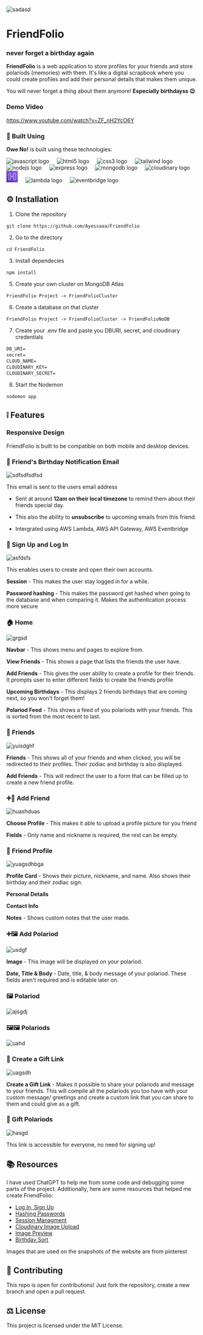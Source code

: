 ![sadasd](https://github.com/user-attachments/assets/fc88b134-41f6-4443-b2b3-93e666103b02)
# FriendFolio

### never forget a birthday again
**FriendFolio** is a web application to store profiles for your friends and store polariods (memories) with them. It's like a digital scrapbook where you could create profiles and add their personal details that makes them unique.

You will never forget a thing about them anymore! **Especially birthdayss 😉**

### Demo Video
https://www.youtube.com/watch?v=ZF_nH2YcO6Y

### 🔧 Built Using

**Owe No!** is built using these technologies:

<div align="left">
  <img src="https://cdn.jsdelivr.net/gh/devicons/devicon/icons/javascript/javascript-original.svg" height="30" alt="javascript logo"  />
  <img width="12" />
  <img src="https://cdn.jsdelivr.net/gh/devicons/devicon/icons/html5/html5-original.svg" height="30" alt="html5 logo"  />
  <img width="12" />
  <img src="https://cdn.jsdelivr.net/gh/devicons/devicon/icons/css3/css3-original.svg" height="30" alt="css3 logo"  />
  <img width="12" />
  <img src="https://www.svgrepo.com/show/374118/tailwind.svg" height="30" alt="tailwind logo"  />
  <img width="12" />
  <img src="https://upload.wikimedia.org/wikipedia/commons/thumb/d/d9/Node.js_logo.svg/590px-Node.js_logo.svg.png" height="30" alt="nodejs logo"  />
  <img width="12" />
  <img src="https://cdn.prod.website-files.com/6320125ace536b6ad148eca3/66502d746f57d299fe0e0c31_Image%201-Express.js.webp" height="30" alt="express logo"  />
  <img width="12" />
  <img src="https://1000logos.net/wp-content/uploads/2020/08/MongoDB-Emblem.jpg" height="30" alt="mongodb logo"  />
  <img width="12" />
  <img src="https://yt3.googleusercontent.com/AC0Ia-7Akfvhnkwy9s4kx2Qt3XFXFYe95SfmEba4pK46t22K0tAnS40R8AAa7_YPkSeu6t5TxA=s900-c-k-c0x00ffffff-no-rj" height="30" alt="cloudinary logo"  />
  <img width="12" />
  <img src="https://raw.githubusercontent.com/pulumi/pulumi-aws-apigateway/main/assets/logo.png" height="30" alt="api gateway logo"  />
  <img width="12" />
  <img src="https://upload.wikimedia.org/wikipedia/commons/thumb/5/5c/Amazon_Lambda_architecture_logo.svg/1200px-Amazon_Lambda_architecture_logo.svg.png" height="30" alt="lambda logo"  />
  <img width="12" />
  <img src="https://boyney123.gallerycdn.vsassets.io/extensions/boyney123/eventbridgelens/0.0.6/1727626671746/Microsoft.VisualStudio.Services.Icons.Default" height="30" alt="eventbridge logo"  />
</div>

## ⚙️ Installation

1. Clone the repository

```
git clone https://github.com/Ayessaaa/FriendFolio
```

2. Go to the directory

```
cd FriendFolio
```

3. Install dependecies

```
npm install
```

5. Create your own cluster on MongoDB Atlas

```
FriendFolio Project -> FriendFolioCluster
```

6. Create a database on that cluster

```
FriendFolio Project -> FriendFolioCluster -> FriendFolioNoDB
```

7. Create your .env file and paste you DBURI, secret, and cloudinary credentials

```
DB_URI=
secret=
CLOUD_NAME=
CLOUDINARY_KEY=
CLOUDINARY_SECRET=
```

8. Start the Nodemon

```
nodemon app
```

## ❕ Features
### Responsive Design
FriendFolio is built to be compatible on both mobile and desktop devices.

### 📧 Friend's Birthday Notification Email
![sdfsdfsdfsd](https://github.com/user-attachments/assets/9ada1cf7-1eb6-424e-8742-96f1d2086ca0)

This email is sent to the users email address

- Sent at around **12am on their local timezone** to remind them about their friends special day. 
- This also the ability to **unsubscribe** to upcoming emails from this friend.

- Intergrated using AWS Lambda, AWS API Gateway, AWS Eventbridge


### 👤 Sign Up and Log In
![asfdsfs](https://github.com/user-attachments/assets/ee713f97-8372-4967-87c1-1709a1f11a1a)

This enables users to create and open their own accounts.

**Session** - This makes the user stay logged in for a while.

**Password hashing** - This makes the password get hashed when going to the database and when comparing it. Makes the authentication process more secure

### 🏠 Home
![grgsd](https://github.com/user-attachments/assets/b4c9889c-be3e-416b-98ec-402b3e525eef)

**Navbar** - This shows menu and pages to explore from.

**View Friends** - This shows a page that lists the friends the user have.

**Add Friends** - This gives the user ability to create a profile for their friends. It prompts user to enter different fields to create the friends profile

**Upcoming Birthdays** - This displays 2 friends birthdays that are coming next, so you won't forget them!

**Polariod Feed** - This shows a feed of you polariods with your friends. This is sorted from the most recent to last.

### 👫 Friends 
![yuisdghf](https://github.com/user-attachments/assets/9ee9f3cb-e581-4f32-a215-11d82b38b4cf)

**Friends** - This shows all of your friends and when clicked, you will be redirected to their profiles. Their zodiac and birthday is also displayed.

**Add Friends** - This will redirect the user to a form that can be filled up to create a new friend profile.

### ➕👫 Add Friend
![huashduas](https://github.com/user-attachments/assets/127beb6b-0da1-46be-9297-318065402b34)

**Choose Profile** - This makes it able to upload a profile picture for you friend

**Fields** - Only name and nickname is required, the rest can be empty.

### 👤 Friend Profile
![yuagsdhbga](https://github.com/user-attachments/assets/e5729cf3-10ea-4e0b-bdf3-56208ecc1421)

**Profile Card** - Shows their picture, nickname, and name. Also shows their birthday and their zodiac sign.

**Personal Details**

**Contact Info** 

**Notes** - Shows custom notes that the user made.

### ➕🖼️ Add Polariod
![usdgf](https://github.com/user-attachments/assets/d7859abc-2b94-4e5b-b155-fe09d85e725c)

**Image** - This image will be displayed on your polariod.

**Date, Title & Body** - Date, title, & body message of your polariod. These fields aren't required and is editable later on.

### 🖼️ Polariod
![ajsgdj](https://github.com/user-attachments/assets/78dc276a-2cb9-4a35-99ed-02bf3721a271)

### 🖼️🖼️ Polariods
![uahd](https://github.com/user-attachments/assets/994d4b7d-6072-4ac5-89f6-55a772ad2013)

### 🔗 Create a Gift Link
![uagsdh](https://github.com/user-attachments/assets/f9b9d9ce-a01b-4f75-8818-48435208ba88)

**Create a Gift Link** - Makes it possible to share your polariods and message to your friends. This will compile all the polariods you too have with your custom message/ greetings and create a custom link that you can share to them and could give as a gift.

### 🎁 Gift Polariods
![hasgd](https://github.com/user-attachments/assets/669c3219-a49e-4a99-87a9-adfd533a46cb)

This link is accessible for everyone, no need for signing up!


## 📚 Resources
I have used ChatGPT to help me from some code and debugging some parts of the project. Additionally, here are some resources that helped me create FriendFolio:
- [Log In, Sign Up](https://blog.logrocket.com/building-simple-login-form-node-js/)
- [Hashing Passwords](https://www.freecodecamp.org/news/how-to-hash-passwords-with-bcrypt-in-nodejs/)
- [Session Managment](https://dev.to/saint_vandora/how-to-implement-session-management-in-nodejs-applications-5emm)
- [Cloudinary Image Upload](https://dev.to/evansitworld/upload-images-with-nodejs-and-express-to-the-cloud-using-cloudinary-26e4)
- [Image Preview](https://stackoverflow.com/questions/4459379/preview-an-image-before-it-is-uploaded)
- [Birthday Sort](https://www.peterfisher.me.uk/blog/javascript-sort-by-soonest-date-object/)

Images that are used on the snapshots of the website are from pinterest

## 📝 Contributing

This repo is open for contributions! Just fork the repository, create a new branch and open a pull request.

## ⚖️ License

This project is licensed under the MIT License.
